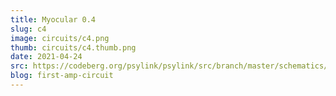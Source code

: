 ```yaml
---
title: Myocular 0.4
slug: c4
image: circuits/c4.png
thumb: circuits/c4.thumb.png
date: 2021-04-24
src: https://codeberg.org/psylink/psylink/src/branch/master/schematics/myocular0.4.sch
blog: first-amp-circuit
---
```

